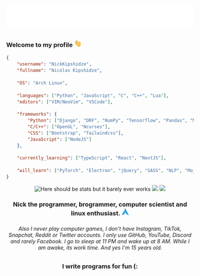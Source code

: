 <h1 align="center">
    <img src="https://raw.githubusercontent.com/NickKipshidze/NickKipshidze/main/name.svg" alt="Nick Kipshidze"/>
</h1>

<h3 align="left">
    Welcome to my profile <img src="https://raw.githubusercontent.com/NickKipshidze/NickKipshidze/main/wave.gif" height="20px" alt="👋">
</h3>

```JSON
{
    "username": "NickKipshidze",
    "fullname": "Nicolas Kipshidze",

    "OS": "Arch Linux",

    "languages": ["Python", "JavaScript", "C", "C++", "Lua"],
    "editors": ["VIM/NeoVim", "VSCode"],

    "frameworks": {
        "Python": ["Django", "DRF", "NumPy", "Tensorflow", "Pandas", "Matplotlib", "OpenCV", "PyQt5", "Tkinter", "PyGame"],
        "C/C++": ["OpenGL", "Ncurses"],
        "CSS": ["Bootstrap", "Tailwindcss"],
        "JavaScript": ["NodeJS"]
    },

    "currently_learning": ["TypeScript", "React", "NextJS"],

    "will_learn": ["PyTorch", "Electron", "jQuery", "SASS", "NLP", "Mojo", "Angular", "React Native"]
}
```

<div align="center">
    <img alt="Here should be stats but it barely ever works" src="https://streak-stats.demolab.com/?user=NickKipshidze&hide_border=true&card_width=700&theme=react" width=700>
    <img src="https://github-profile-summary-cards.vercel.app/api/cards/profile-details?username=NickKipshidze&theme=react&hide_border=true" width=700>
    <img src="https://github-readme-activity-graph.vercel.app/graph?username=NickKipshidze&theme=react&hide_border=true" width=700>
</div>

<h3 align="center">Nick the programmer, brogrammer, computer scientist and linux enthusiast. <img src="./arch.png" height="20px" alt="arch"><h3>
<h6 align="center">Also I never play computer games, I don't have Instagram, TikTok, Snapchat, Reddit or Twitter accounts. I only use GitHub, YouTube, Discord and rarely Facebook. I go to sleep at 11 PM and wake up at 8 AM. While I am awake, its work time. And yes I'm 15 years old.<h6>

<h3 align="center">I write programs for fun (:</h3>
